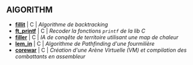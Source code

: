 ## AlGORITHM

 * **[fillit](https://github.com/tvarnier/42/tree/master/algorithm/fillit)** | C | *Algorithme de backtracking*
 * **[ft_printf](https://github.com/tvarnier/42/tree/master/algorithm/ft_printf)** | C | *Recoder la fonctions `printf` de la lib C*
 * **[filler](https://github.com/tvarnier/42/tree/master/algorithm/filler)** | C | *IA de conqête de territoire utilisant une map de chaleur*
 * **[lem_in](https://github.com/tvarnier/42/tree/master/algorithm/lem_in)** | C | *Algorithme de Pathfinding d'une fourmilière*
 * **[corewar](https://github.com/tvarnier/42/tree/master/algorithm/corewar)** | C | *Création d'une Arène Virtuelle (VM) et compilation des combattants en assembleur*
